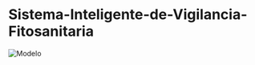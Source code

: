 # Sistema-Inteligente-de-Vigilancia-Fitosanitaria
![Modelo]([https://www.example.com/imagen.png](https://raw.githubusercontent.com/scharss/Sistema-Inteligente-de-Vigilancia-Fitosanitaria/refs/heads/main/img/modelo.jpg))

